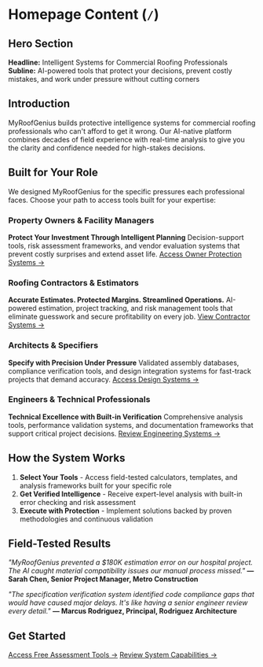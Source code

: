 # Homepage Content (`/`)

## Hero Section
**Headline:** Intelligent Systems for Commercial Roofing Professionals
**Subline:** AI-powered tools that protect your decisions, prevent costly mistakes, and work under pressure without cutting corners

## Introduction
MyRoofGenius builds protective intelligence systems for commercial roofing professionals who can't afford to get it wrong. Our AI-native platform combines decades of field experience with real-time analysis to give you the clarity and confidence needed for high-stakes decisions.

## Built for Your Role
We designed MyRoofGenius for the specific pressures each professional faces. Choose your path to access tools built for your expertise:

### Property Owners & Facility Managers
**Protect Your Investment Through Intelligent Planning**
Decision-support tools, risk assessment frameworks, and vendor evaluation systems that prevent costly surprises and extend asset life.
[Access Owner Protection Systems →](/owners)

### Roofing Contractors & Estimators
**Accurate Estimates. Protected Margins. Streamlined Operations.**
AI-powered estimation, project tracking, and risk management tools that eliminate guesswork and secure profitability on every job.
[View Contractor Systems →](/contractors)

### Architects & Specifiers
**Specify with Precision Under Pressure**
Validated assembly databases, compliance verification tools, and design integration systems for fast-track projects that demand accuracy.
[Access Design Systems →](/architects)

### Engineers & Technical Professionals
**Technical Excellence with Built-in Verification**
Comprehensive analysis tools, performance validation systems, and documentation frameworks that support critical project decisions.
[Review Engineering Systems →](/engineers)

## How the System Works
1. **Select Your Tools** - Access field-tested calculators, templates, and analysis frameworks built for your specific role
2. **Get Verified Intelligence** - Receive expert-level analysis with built-in error checking and risk assessment
3. **Execute with Protection** - Implement solutions backed by proven methodologies and continuous validation

## Field-Tested Results
*"MyRoofGenius prevented a $180K estimation error on our hospital project. The AI caught material compatibility issues our manual process missed."*
**— Sarah Chen, Senior Project Manager, Metro Construction**

*"The specification verification system identified code compliance gaps that would have caused major delays. It's like having a senior engineer review every detail."*
**— Marcus Rodriguez, Principal, Rodriguez Architecture**

## Get Started
[Access Free Assessment Tools →](/tools)
[Review System Capabilities →](/services)